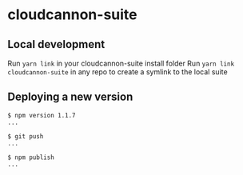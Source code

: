 # cloudcannon-suite

## Local development
Run `yarn link` in your cloudcannon-suite install folder
Run `yarn link cloudcannon-suite` in any repo to create a symlink to the local suite

## Deploying a new version

```
$ npm version 1.1.7
...

$ git push
...

$ npm publish
...
```
